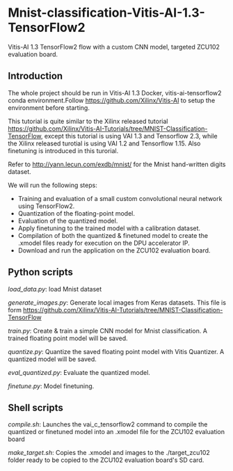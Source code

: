 # Mnist-classification-Vitis-AI-1.3-TensorFlow2
Vitis-AI 1.3 TensorFlow2 flow with a custom CNN model, targeted ZCU102 evaluation board.

## Introduction
The whole project should be run in Vitis-AI 1.3 Docker, vitis-ai-tensorflow2 conda environment.Follow https://github.com/Xilinx/Vitis-AI to setup the environment before starting.

This tutorial is quite similar to the Xilinx released tutorial https://github.com/Xilinx/Vitis-AI-Tutorials/tree/MNIST-Classification-TensorFlow, except this tutorial is using VAI 1.3 and Tensorflow 2.3, while the Xilinx released turotial is using VAI 1.2 and Tensorflow 1.15. Also finetuning is introduced in this turorial.

Refer to http://yann.lecun.com/exdb/mnist/ for the Mnist hand-written digits dataset.

We will run the following steps:

* Training and evaluation of a small custom convolutional neural network using TensorFlow2.
* Quantization of the floating-point model.
* Evaluation of the quantized model.
* Apply finetuning to the trained model with a calibration dataset.
* Compilation of both the quantized & finetuned model to create the .xmodel files ready for execution on the DPU accelerator IP.
* Download and run the application on the ZCU102 evaluation board.

## Python scripts
*load_data.py*: 
load Mnist dataset

*generate_images.py*: 
Generate local images from Keras datasets. This file is form https://github.com/Xilinx/Vitis-AI-Tutorials/tree/MNIST-Classification-TensorFlow 

*train.py*: 
Create & train a simple CNN model for Mnist classification. A trained floating point model will be saved.

*quantize.py*: 
Quantize the saved floating point model with Vitis Quantizer. A quantized model will be saved.

*eval_quantized.py*: 
Evaluate the quantized model.

*finetune.py*: 
Model finetuning.

## Shell scripts
*compile.sh*: 
Launches the vai_c_tensorflow2 command to compile the quantized or finetuned model into an .xmodel file for the ZCU102 evaluation board

*make_target.sh*: 
Copies the .xmodel and images to the ./target_zcu102 folder ready to be copied to the ZCU102 evaluation board's SD card.
